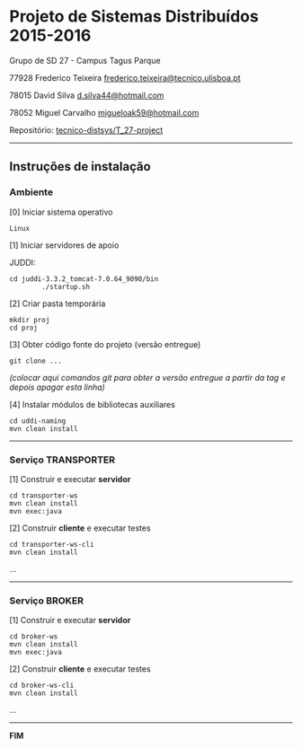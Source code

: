 # Projeto de Sistemas Distribuídos 2015-2016 #

Grupo de SD 27 - Campus Tagus Parque

77928 Frederico Teixeira frederico.teixeira@tecnico.ulisboa.pt

78015 David Silva d.silva44@hotmail.com

78052 Miguel Carvalho migueloak59@hotmail.com

Repositório:
[tecnico-distsys/T_27-project](https://github.com/tecnico-distsys/T_27-project/)

-------------------------------------------------------------------------------

## Instruções de instalação 


### Ambiente

[0] Iniciar sistema operativo

```
Linux
```


[1] Iniciar servidores de apoio

JUDDI: 
```
cd juddi-3.3.2_tomcat-7.0.64_9090/bin
        ./startup.sh

```


[2] Criar pasta temporária

```
mkdir proj
cd proj
```


[3] Obter código fonte do projeto (versão entregue)

```
git clone ... 
```
*(colocar aqui comandos git para obter a versão entregue a partir da tag e depois apagar esta linha)*


[4] Instalar módulos de bibliotecas auxiliares

```
cd uddi-naming
mvn clean install
```



-------------------------------------------------------------------------------

### Serviço TRANSPORTER

[1] Construir e executar **servidor**

```
cd transporter-ws
mvn clean install
mvn exec:java
```

[2] Construir **cliente** e executar testes

```
cd transporter-ws-cli
mvn clean install
```

...


-------------------------------------------------------------------------------

### Serviço BROKER

[1] Construir e executar **servidor**

```
cd broker-ws
mvn clean install
mvn exec:java
```


[2] Construir **cliente** e executar testes

```
cd broker-ws-cli
mvn clean install
```

...

-------------------------------------------------------------------------------
**FIM**
